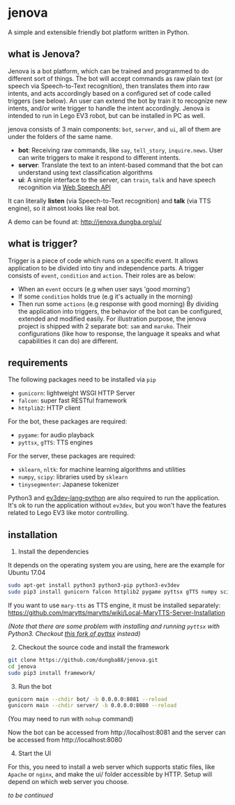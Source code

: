 # jenova

A simple and extensible friendly bot platform written in Python.

## what is Jenova?

Jenova is a bot platform, which can be trained and programmed to do different sort of things. The bot will accept commands as raw plain text (or speech via Speech-to-Text recognition), then translates them into raw intents, and acts accordingly based on a configured set of code called triggers (see below). An user can extend the bot by train it to recognize new intents, and/or write trigger to handle the intent accordingly. Jenova is intended to run in Lego EV3 robot, but can be installed in PC as well.

jenova consists of 3 main components: `bot`, `server`, and `ui`, all of them are under the folders of the same name.

- **bot**: Receiving raw commands, like `say`, `tell_story`, `inquire.news`. User can write triggers to make it respond to different intents.
- **server**: Translate the text to an intent-based command that the bot can understand using text classification algorithms
- **ui**: A simple interface to the server, can `train`, `talk` and have speech recognition via [Web Speech API](https://developer.mozilla.org/en-US/docs/Web/API/Web_Speech_API)

It can literally **listen** (via Speech-to-Text recognition) and **talk** (via TTS engine), so it almost looks like real bot.

A demo can be found at: http://jenova.dungba.org/ui/

## what is trigger?

Trigger is a piece of code which runs on a specific event. It allows application to be divided into tiny and independence parts. A trigger consists of `event`, `condition` and `action`. Their roles are as below:
- When an `event` occurs (e.g when user says 'good morning')
- If some `condition` holds true (e.g it's actually in the morning)
- Then run some `actions` (e.g response with good morning)
By dividing the application into triggers, the behavior of the bot can be configured, extended and modified easily. For illustration purpose, the jenova project is shipped with 2 separate bot: `sam` and `maruko`. Their configurations (like how to response, the language it speaks and what capabilities it can do) are different.

## requirements

The following packages need to be installed via `pip`
- `gunicorn`: lightweight WSGI HTTP Server
- `falcon`: super fast RESTful framework
- `httplib2`: HTTP client

For the bot, these packages are required:
- `pygame`: for audio playback
- `pyttsx`, `gTTS`: TTS engines

For the server, these packages are required:
- `sklearn`, `nltk`: for machine learning algorithms and utilities
- `numpy`, `scipy`: libraries used by `sklearn`
- `tinysegmenter`: Japanese tokenizer

Python3 and [ev3dev-lang-python](https://github.com/rhempel/ev3dev-lang-python) are also required to run the application. It's ok to run the application without `ev3dev`, but you won't have the features related to Lego EV3 like motor controlling.

## installation

1. Install the dependencies

It depends on the operating system you are using, here are the example for Ubuntu 17.04

```bash
sudo apt-get install python3 python3-pip python3-ev3dev
sudo pip3 install gunicorn falcon httplib2 pygame pyttsx gTTS numpy scipy sklearn nltk tinysegmenter
```

If you want to use `mary-tts` as TTS engine, it must be installed separately:
https://github.com/marytts/marytts/wiki/Local-MaryTTS-Server-Installation

*(Note that there are some problem with installing and running `pyttsx` with Python3. Checkout [this fork of pyttsx](https://github.com/Julian-O/pyttsx) instead)*

2. Checkout the source code and install the framework
```bash
git clone https://github.com/dungba88/jenova.git
cd jenova
sudo pip3 install framework/
```

3. Run the bot
```bash
gunicorn main --chdir bot/ -b 0.0.0.0:8081 --reload
gunicorn main --chdir server/ -b 0.0.0.0:8080 --reload
```

(You may need to run with `nohup` command)

Now the bot can be accessed from http://localhost:8081 and the server can be accessed from http://localhost:8080

4. Start the UI

For this, you need to install a web server which supports static files, like `Apache` or `nginx`, and make the ui/ folder accessible by HTTP. Setup will depend on which web server you choose.

*to be continued*
